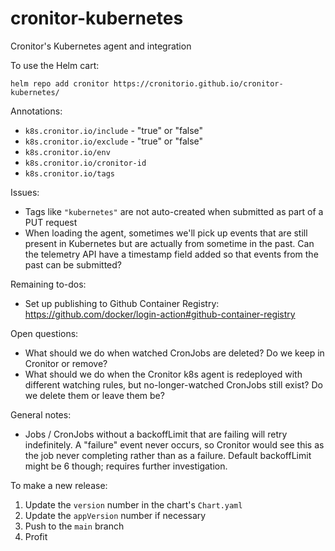 # cronitor-kubernetes

Cronitor's Kubernetes agent and integration

To use the Helm cart:

    helm repo add cronitor https://cronitorio.github.io/cronitor-kubernetes/


Annotations: 
* `k8s.cronitor.io/include` - "true" or "false"
* `k8s.cronitor.io/exclude` - "true" or "false"
* `k8s.cronitor.io/env`
* `k8s.cronitor.io/cronitor-id`
* `k8s.cronitor.io/tags`

Issues:
* Tags like `"kubernetes"` are not auto-created when submitted as part of a PUT request
* When loading the agent, sometimes we'll pick up events that are still present in Kubernetes but are actually
from sometime in the past. Can the telemetry API have a timestamp field added so that events from the past 
can be submitted?
  
Remaining to-dos:
* Set up publishing to Github Container Registry: https://github.com/docker/login-action#github-container-registry

Open questions:
* What should we do when watched CronJobs are deleted? Do we keep in Cronitor or remove?
* What should we do when the Cronitor k8s agent is redeployed with different watching rules, but 
no-longer-watched CronJobs still exist? Do we delete them or leave them be?

General notes:
* Jobs / CronJobs without a backoffLimit that are failing will retry indefinitely. A "failure" event never occurs, so
Cronitor would see this as the job never completing rather than as a failure. Default backoffLimit might be 6 though;
requires further investigation.
  

To make a new release:
1. Update the `version` number in the chart's `Chart.yaml`
2. Update the `appVersion` number if necessary
3. Push to the `main` branch
4. Profit